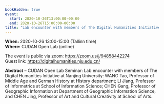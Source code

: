```yaml
---
bookHidden: true
event:
  start: 2020-10-26T13:00:00-00:00
  end: 2020-10-26T15:00:00-00:00
title: "Lab encounter with members of The Digital Humanities Initiative at Nanjing University"
---
```


**When:** 2020-10-26 13:00-15:00 (Tallinn time)  
**Where:** CUDAN Open Lab (online)   

The event is public via zoom: <https://zoom.us/j/94858442274>  
Guest link: <https://digitalhumanities.nju.edu.cn/>   

<!--more-->
**Abstract** – CUDAN Open Lab Seminar: Lab encounter with members of The Digital Humanities Initiative at Nanjing University: WANG Tao, Professor of Middle Age and German History at History department; LI Jiang, Professor of Informetrics at School of Information Science; CHEN Gang, Professor of Geographic Information at Department of Geographic Information Science, and CHEN Jing, Professor of Art and Cultural Creativity at School of Arts.
